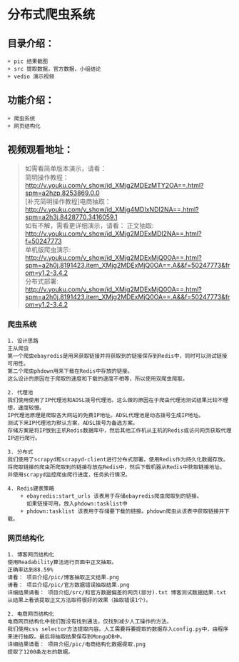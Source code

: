 # 分布式爬虫系统

## 目录介绍：
	+ pic 结果截图
	+ src 提取数据，官方数据，小组结论
	+ vedio 演示视频

## 功能介绍：
	+ 爬虫系统
	+ 网页结构化

## 视频观看地址：
> 如需看简单版本演示，请看：
> <br>简明操作教程： http://v.youku.com/v_show/id_XMjg2MDEzMTY2OA==.html?spm=a2hzp.8253869.0.0
> <br>[补充简明操作教程]电商抽取：http://v.youku.com/v_show/id_XMjg4MDIxNDI2NA==.html?spm=a2h3j.8428770.3416059.1
> <br>如有不解，需看更详细演示，请看：
> 正文抽取: http://v.youku.com/v_show/id_XMjg2MDExMDI2NA==.html?f=50247773
> <br> 单机版爬虫演示: http://v.youku.com/v_show/id_XMjg2MDExMjQ0OA==.html?spm=a2h0j.8191423.item_XMjg2MDExMjQ0OA==.A&&f=50247773&from=y1.2-3.4.2
> <br> 分布式部署: http://v.youku.com/v_show/id_XMjg2MDExMjQ0OA==.html?spm=a2h0j.8191423.item_XMjg2MDExMjQ0OA==.A&&f=50247773&from=y1.2-3.4.2

### 爬虫系统
	1. 设计思路
	主从爬虫
	第一个爬虫ebayredis是用来获取链接并将获取到的链接保存到Redis中，同时可以测试链接可用性。
	第二个爬虫phdown用来下载在Redis中存放的链接。
	这么设计的原因在于爬取的速度和下载的速度不相等，所以使用双爬虫爬取。

	2. 代理池
	我们使用使用了IP代理池和ADSL拨号代理池。这么做的原因在于爬虫代理池测试结果比较不理想，速度较慢。
	IP代理池原理是爬取各大网站的免费IP地址。ADSL代理池是动态拨号生成IP地址。
	测试下来IP代理池为默认方案，ADSL拨号为备选方案。
	存储方案是将IP放到主机Redis数据库中，然后其他工作机从主机的Redis或访问网页获取代理IP进行爬行。

	3. 分布式
	我们使用了scrapyd和scrapyd-client进行分布式部署。使用Redis作为持久化数据存放。
	将爬取链接的爬虫所爬取到的链接存放在Redis中，然后下载机器从Redis中获取链接地址。
	并使用scrapyd监控爬虫爬行进度，任务执行情况。
	
	4. Redis建表策略
	    + ebayredis:start_urls 该表用于存储ebayredis爬虫爬取到的链接。
	      如果链接可用，放入phdown:tasklist中
	    + phdown:tasklist 该表用于存储要下载的链接。phdown爬虫从该表中获取链接并下载。

### 网页结构化
	1. 博客网页结构化
	使用Readability算法进行页面中正文抽取。
	正确率达到88.59%
	请看： 项目介绍/pic/博客抽取正文结果.png
	请看： 项目介绍/pic/官方数据错误抽取结果.png
	详细结果请看： 项目介绍/src/和官方数据偏差的网页(部分).txt 博客测试数据结果.txt
	从结果上看该提取正文方法取得很好的效果（抽取错误1个）。

	2. 电商网页结构化
	电商网页结构化中我们暂没有找到通法，仅找到减少人工操作的方法。
	我们使用css selector方法提取内容。人工需要将要提取的数据存入config.py中，由程序来进行抽取。最后将抽取结果保存到MongoDB中。
	详细结果请看： 项目介绍/pic/电商结构化数据提取.png
	提取了1200条左右的数据。
